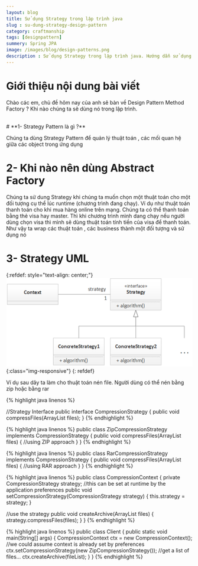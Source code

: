 ```yaml
---
layout: blog
title: Sử dụng Strategy trong lập trình java
slug : su-dung-strategy-design-pattern
category: craftmanship
tags: [designpattern]
summery: Spring JPA
image: /images/blog/design-patterns.png
description : Sử dụng Strategy trong lập trình java. Hướng dẫn sử dụng Strategy factory trong học lập trình java thông qua các ví dụ. Hiểu nguyên lý  khi nào sử dụng Strategy factory trong lập trình.
---
```


# **Giới thiệu nội dung bài viết**

Chào các em, chủ đề hôm nay của anh sẽ bàn về Design Pattern Method Factory ? Khi nào chúng ta sẽ dùng nó trong lập trình.

<br>
# **1- Strategy Pattern là gì ?**

Chúng ta dùng Strategy Pattern để quản lý thuật toán , các mối quan hệ giữa các object trong ứng dụng

# **2- Khi nào nên dùng Abstract Factory**

Chúng ta sử dung Strategy khi chúng ta muốn chọn một thuật toán cho một đối tượng cụ thể lúc runtime (chương trình đang chạy). Ví dụ như thuật toán thanh toán cho khi mua hàng online trên mạng. Chúng ta có thể thanh toán bằng thẻ visa hay master. Thì khi chương trình mình dang chạy nếu người dùng chọn visa thì mình sẽ dùng thuật toán tính tiền của visa để thanh toán. Như vậy ta wrap các thuật toán , các business thành một đối tượng và sử dụng nó


# **3- Strategy UML**

{:refdef: style="text-align: center;"}
![Method Strategy ](/images/post/designpattern/strategyuml.png){:class="img-responsive"}
{: refdef}

Ví dụ sau dây ta làm cho thuật toán nén file. Người dùng có thể nén bằng zip hoặc bằng rar

{% highlight java  linenos %}

//Strategy Interface
public interface CompressionStrategy {
  public void compressFiles(ArrayList<File> files);
}
{% endhighlight %}

{% highlight java  linenos %}
public class ZipCompressionStrategy implements CompressionStrategy {
  public void compressFiles(ArrayList<File> files) {
    //using ZIP approach
  }
}
{% endhighlight %}

{% highlight java  linenos %}
public class RarCompressionStrategy implements CompressionStrategy {
  public void compressFiles(ArrayList<File> files) {
    //using RAR approach
  }
}
{% endhighlight %}

{% highlight java  linenos %}
public class CompressionContext {
  private CompressionStrategy strategy;
  //this can be set at runtime by the application preferences
  public void setCompressionStrategy(CompressionStrategy strategy) {
    this.strategy = strategy;
  }
  
  //use the strategy
  public void createArchive(ArrayList<File> files) {
    strategy.compressFiles(files);
  }
}
{% endhighlight %}

{% highlight java  linenos %}
public class Client {
  public static void main(String[] args) {
    CompressionContext ctx = new CompressionContext();
    //we could assume context is already set by preferences
    ctx.setCompressionStrategy(new ZipCompressionStrategy());
    //get a list of files...
    ctx.createArchive(fileList);
  }
}
{% endhighlight %}